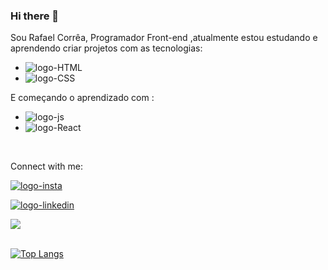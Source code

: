 ### Hi there 👋

Sou Rafael Corrêa, Programador Front-end ,atualmente estou estudando e aprendendo criar projetos com as tecnologias:

- <img src="https://img.shields.io/badge/HTML-239120?style=for-the-badge&logo=html5&logoColor=white" alt="logo-HTML">

- <img src="https://img.shields.io/badge/CSS-239120?&style=for-the-badge&logo=css3&logoColor=white" alt="logo-CSS">

 E começando o aprendizado com :
 
 - <img src="https://img.shields.io/badge/JavaScript-F7DF1E?style=for-the-badge&logo=javascript&logoColor=black" alt="logo-js">
 
 - <img src="https://img.shields.io/badge/React-20232A?style=for-the-badge&logo=react&logoColor=61DAFB" alt="logo-React">
 <br>
 
 
 Connect with me:
 <p>
 <a href="https://www.instagram.com/rafabode13">
 <img alt="logo-insta" src="https://img.shields.io/badge/Instagram-E4405F?style=for-the-badge&logo=instagram&logoColor=white">
 </a>
 </p>
 
 <p>
 <a href="https://www.linkedin.com/in/rafael-corr%C3%AAa-monteiro-3a3523250">
 <img src="https://img.shields.io/badge/LinkedIn-0077B5?style=for-the-badge&logo=linkedin&logoColor=white" alt="logo-linkedin">
 </a>
 </p>
 

 
 <picture>
<source 
  srcset="https://github-readme-stats.vercel.app/api?username=Devrafaelcorrea&show_icons=true&theme=dark"
  media="(prefers-color-scheme: dark)"
/>
<source
  srcset="https://github-readme-stats.vercel.app/api?username=Devrafaelcorrea&show_icons=true"
  media="(prefers-color-scheme: light), (prefers-color-scheme: no-preference)"
/>
<img src="https://github-readme-stats.vercel.app/api?username=Devrafaelcorrea&show_icons=true" />
</picture>
<br>
<br>

[![Top Langs](https://github-readme-stats.vercel.app/api/top-langs/?username=Devrafaelcorrea)](https://github.com/anuraghazra/github-readme-stats)
